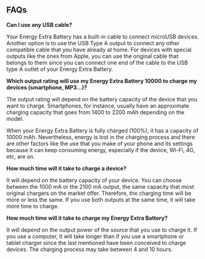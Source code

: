 ## FAQs

**Can I use any USB cable?**

Your Energy Extra Battery has a built-in cable to connect microUSB devices. Another option is to use the USB Type A output to connect any other compatible cable that you have already at home. 
For devices with special outputs like the ones from Apple, you can use the original cable that belongs to them since you can connect one end of the cable to the USB type A outlet of your Energy Extra Battery.

**Which output rating will use my Energy Extra Battery 10000 to charge my devices (smartphone, MP3…)?**

The output rating will depend on the battery capacity of the device that you want to charge.
Smartphones, for instance, usually have an approximate charging capacity that goes from 1400 to 2200 mAh depending on the model. 

When your Energy Extra Battery is fully charged (100%), it has a capacity of 10000 mAh. Nevertheless, energy is lost in the charging process and there are other factors like the use that you make of your phone and its settings because it can keep consuming energy, especially if the device, Wi-Fi, 4G, etc, are on.

**How much time will it take to charge a device?**

It will depend on the battery capacity of your device.  You can choose between the 1000 mA or the 2100 mA output, the same capacity that most original chargers on the market offer. Therefore, the charging time will be more or less the same.  If you use both outputs at the same time, it will take more time to charge.

**How much time will it take to charge my Energy Extra Battery?**

It will depend on the output power of the source that you use to charge it. If you use a computer, it will take longer than if you use a smartphone or tablet charger since the last mentioned have been conceived to charge devices.  The charging process may take between 4 and 10 hours. 



